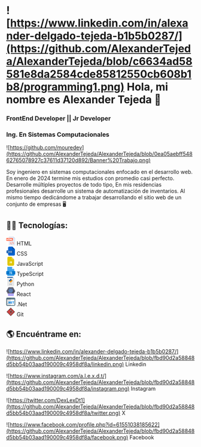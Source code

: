 # ![https://www.linkedin.com/in/alexander-delgado-tejeda-b1b5b0287/](https://github.com/AlexanderTejeda/AlexanderTejeda/blob/c6634ad58581e8da2584cde85812550cb608b1b8/programming1.png) Hola, mi nombre es Alexander Tejeda 👋
### FrontEnd Developer || Jr Developer
### Ing. En Sistemas Computacionales
![https://github.com/mouredev](https://github.com/AlexanderTejeda/AlexanderTejeda/blob/0ea05aebff54862765078927c37611d37120d892/Banner%20Trabajo.png)

Soy ingeniero en sistemas computacionales enfocado en el desarrollo web.
En enero de 2024 termine mis estudios con promedio casi perfecto. Desarrolle múltiples proyectos de todo tipo, En mis residencias profesionales desarrolle un sistema de automatización de inventarios. Al mismo tiempo dedicándome a trabajar desarrollando el sitio web de un conjunto de empresas 🖥️

## 👨‍💻 Tecnologías:
![](https://github.com/AlexanderTejeda/AlexanderTejeda/blob/d9ec7b30841027a1d6709c294fe6379bc54a0780/html.png) HTML
<br>
![](https://github.com/AlexanderTejeda/AlexanderTejeda/blob/c2f06d0f72cc05a651f1d04b3172cef4a89a7c85/css.png)  CSS
<br>
![](https://github.com/AlexanderTejeda/AlexanderTejeda/blob/c2f06d0f72cc05a651f1d04b3172cef4a89a7c85/js-file.png) JavaScript
<br>
![](https://github.com/AlexanderTejeda/AlexanderTejeda/blob/c2f06d0f72cc05a651f1d04b3172cef4a89a7c85/ts.png) TypeScript
<br>
![](https://github.com/AlexanderTejeda/AlexanderTejeda/blob/c2f06d0f72cc05a651f1d04b3172cef4a89a7c85/py.png) Python
<br>
![](https://github.com/AlexanderTejeda/AlexanderTejeda/blob/c2f06d0f72cc05a651f1d04b3172cef4a89a7c85/react.png) React
<br>
![](https://github.com/AlexanderTejeda/AlexanderTejeda/blob/c2f06d0f72cc05a651f1d04b3172cef4a89a7c85/website.png) .Net
<br>
![](https://github.com/AlexanderTejeda/AlexanderTejeda/blob/a8ccb6a90165b813b880a12bed1058df0821fd14/git.png) Git

## 🌎 Encuéntrame en:
![https://www.linkedin.com/in/alexander-delgado-tejeda-b1b5b0287/](https://github.com/AlexanderTejeda/AlexanderTejeda/blob/fbd90d2a58848d5bb54b03aad190009c4958df8a/linkedin.png) Linkedin &nbsp;&nbsp;&nbsp;

![https://www.instagram.com/a.l.e.x.d.t/](https://github.com/AlexanderTejeda/AlexanderTejeda/blob/fbd90d2a58848d5bb54b03aad190009c4958df8a/instagram.png) Instagram &nbsp;&nbsp;&nbsp;

![https://twitter.com/DexLexDt1](https://github.com/AlexanderTejeda/AlexanderTejeda/blob/fbd90d2a58848d5bb54b03aad190009c4958df8a/twitter.png) X &nbsp;&nbsp;&nbsp;

![https://www.facebook.com/profile.php?id=61551038185622](https://github.com/AlexanderTejeda/AlexanderTejeda/blob/fbd90d2a58848d5bb54b03aad190009c4958df8a/facebook.png) Facebook &nbsp;&nbsp;&nbsp;

